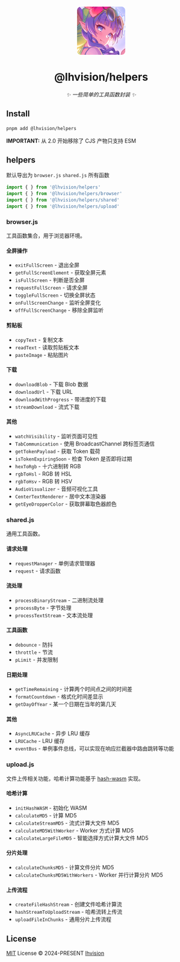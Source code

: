<div align="center">

[![Ameth](https://raw.githubusercontent.com/lhvision/lhvision/main/images/Ameth.png)](https://github.com/lhvision/helpers)

# @lhvision/helpers

_✨ 一些简单的工具函数封装 ✨_

</div>

## Install

```bash
pnpm add @lhvision/helpers
```

**IMPORTANT:** 从 2.0 开始移除了 CJS 产物只支持 ESM

## helpers

默认导出为 `browser.js` `shared.js` 所有函数

```ts
import { } from '@lhvision/helpers'
import { } from '@lhvision/helpers/browser'
import { } from '@lhvision/helpers/shared'
import { } from '@lhvision/helpers/upload'
```

### browser.js

工具函数集合，用于浏览器环境。

#### 全屏操作

- `exitFullScreen` - 退出全屏
- `getFullScreenElement` - 获取全屏元素
- `isFullScreen` - 判断是否全屏
- `requestFullScreen` - 请求全屏
- `toggleFullScreen` - 切换全屏状态
- `onFullScreenChange` - 监听全屏变化
- `offFullScreenChange` - 移除全屏监听

#### 剪贴板

- `copyText` - 复制文本
- `readText` - 读取剪贴板文本
- `pasteImage` - 粘贴图片

#### 下载

- `downloadBlob` - 下载 Blob 数据
- `downloadUrl` - 下载 URL
- `downloadWithProgress` - 带进度的下载
- `streamDownload` - 流式下载

#### 其他

- `watchVisibility` - 监听页面可见性
- `TabCommunication` - 使用 BroadcastChannel 跨标签页通信
- `getTokenPayload` - 获取 Token 载荷
- `isTokenExpiringSoon` - 检查 Token 是否即将过期
- `hexToRgb` - 十六进制转 RGB
- `rgbToHsl` - RGB 转 HSL
- `rgbToHsv` - RGB 转 HSV
- `AudioVisualizer` - 音频可视化工具
- `CenterTextRenderer` - 居中文本渲染器
- `getEyeDropperColor` - 获取屏幕取色器颜色

### shared.js

通用工具函数。

#### 请求处理

- `requestManager` - 单例请求管理器
- `request` - 请求函数

#### 流处理

- `processBinaryStream` - 二进制流处理
- `processByte` - 字节处理
- `processTextStream` - 文本流处理

#### 工具函数

- `debounce` - 防抖
- `throttle` - 节流
- `pLimit` - 并发限制

#### 日期处理

- `getTimeRemaining` - 计算两个时间点之间的时间差
- `formatCountdown` - 格式化时间差显示
- `getDayOfYear` - 某一个日期在当年的第几天

#### 其他

- `AsyncLRUCache` - 异步 LRU 缓存
- `LRUCache` - LRU 缓存
- `eventBus` - 单例事件总线，可以实现在响应拦截器中路由跳转等功能

### upload.js

文件上传相关功能，哈希计算功能基于 [hash-wasm](https://github.com/Daninet/hash-wasm) 实现。

#### 哈希计算

- `initHashWASM` - 初始化 WASM
- `calculateMD5` - 计算 MD5
- `calculateStreamMD5` - 流式计算大文件 MD5
- `calculateMD5WithWorker` - Worker 方式计算 MD5
- `calculateLargeFileMD5` - 智能选择方式计算大文件 MD5

#### 分片处理

- `calculateChunksMD5` - 计算文件分片 MD5
- `calculateChunksMD5WithWorkers` - Worker 并行计算分片 MD5

#### 上传流程

- `createFileHashStream` - 创建文件哈希计算流
- `hashStreamToUploadStream` - 哈希流转上传流
- `uploadFileInChunks` - 通用分片上传流程

## License

[MIT](./LICENSE) License &copy; 2024-PRESENT [lhvision](https://github.com/lhvision)
